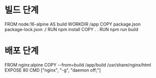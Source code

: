 # 빌드 단계
FROM node:16-alpine AS build
WORKDIR /app
COPY package.json package-lock.json ./
RUN npm install
COPY . .
RUN npm run build

# 배포 단계
FROM nginx:alpine
COPY --from=build /app/build /usr/share/nginx/html
EXPOSE 80
CMD ["nginx", "-g", "daemon off;"]